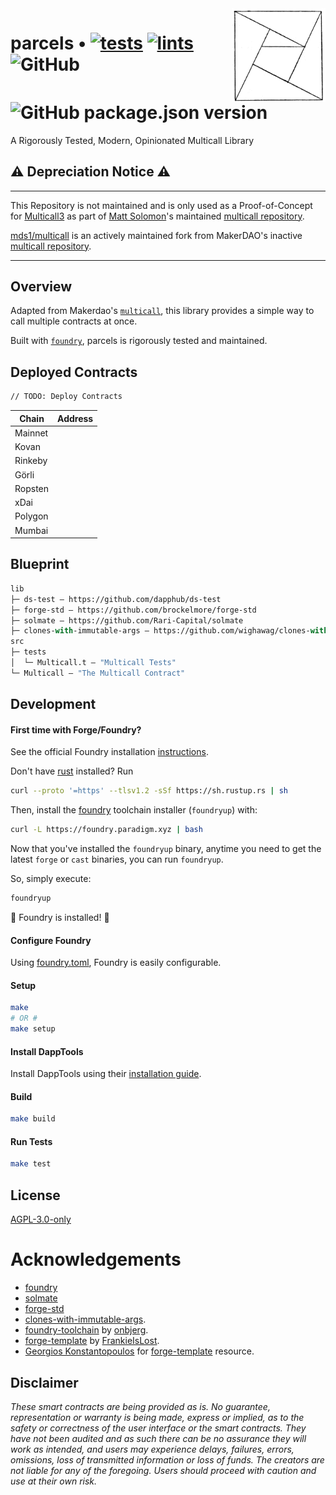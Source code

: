 <img align="right" width="150" height="150" top="100" src="./assets/parcels.png">

# parcels • [![tests](https://github.com/abigger87/parcels/actions/workflows/tests.yml/badge.svg)](https://github.com/abigger87/parcels/actions/workflows/tests.yml) [![lints](https://github.com/abigger87/parcels/actions/workflows/lints.yml/badge.svg)](https://github.com/abigger87/parcels/actions/workflows/lints.yml) ![GitHub](https://img.shields.io/github/license/abigger87/parcels)  ![GitHub package.json version](https://img.shields.io/github/package-json/v/abigger87/parcels)

<!-- <hr width="80%" /> -->

<!-- <img style="padding:2px 2px 2px 0;margin:0;" align="left" alt="tests" src="https://github.com/abigger87/parcels/actions/workflows/tests.yml/badge.svg" />
<img style="padding:2px 2px 2px 0;margin:0;" align="left" alt="lints" src="https://github.com/abigger87/parcels/actions/workflows/lints.yml/badge.svg" />
<img style="padding:2px 2px 2px 0;margin:0;" align="left" alt="Github" src="https://img.shields.io/github/license/abigger87/parcels" />
<img style="padding:2px 2px 2px 0;margin:0;" align="left" alt="Version" src="https://img.shields.io/github/package-json/v/abigger87/parcels" /
 -->
<!-- <br />
<br />
<br /> -->

A Rigorously Tested, Modern, Opinionated Multicall Library


**⚠️ Depreciation Notice ⚠️**
-------------------------
-------------------------

This Repository is not maintained and is only used as a Proof-of-Concept for [Multicall3](https://github.com/mds1/multicall) as part of [Matt Solomon](https://github.com/mds1)'s maintained [multicall repository](https://github.com/mds1/multicall).

[mds1/multicall](https://github.com/mds1/multicall) is an actively maintained fork from MakerDAO's inactive [multicall repository](https://github.com/makerdao/multicall).

-------------------------

## Overview

Adapted from Makerdao's [`multicall`](https://github.com/makerdao/multicall), this library provides a simple way to call multiple contracts at once.

Built with [`foundry`](https://github.com/gakonst/foundry), parcels is rigorously tested and maintained.

## Deployed Contracts

```md
// TODO: Deploy Contracts
```

| Chain   | Address |
| ------- | ------- |
| Mainnet | [](https://etherscan.io/address/#contracts) |
| Kovan   | [](https://kovan.etherscan.io/address/) |
| Rinkeby | [](https://rinkeby.etherscan.io/address/) |
| Görli   | [](https://goerli.etherscan.io/address/) |
| Ropsten | [](https://ropsten.etherscan.io/address/) |
| xDai    | [](https://blockscout.com/poa/dai/address/) |
| Polygon | [](https://explorer-mainnet.maticvigil.com/address/)
| Mumbai  | [](https://explorer-mumbai.maticvigil.com/address/)


## Blueprint

```ml
lib
├─ ds-test — https://github.com/dapphub/ds-test
├─ forge-std — https://github.com/brockelmore/forge-std
├─ solmate — https://github.com/Rari-Capital/solmate
├─ clones-with-immutable-args — https://github.com/wighawag/clones-with-immutable-args
src
├─ tests
│  └─ Multicall.t — "Multicall Tests"
└─ Multicall — "The Multicall Contract"
```

## Development

#### First time with Forge/Foundry?

See the official Foundry installation [instructions](https://github.com/gakonst/foundry/blob/master/README.md#installation).

Don't have [rust](https://www.rust-lang.org/tools/install) installed?
Run
```bash
curl --proto '=https' --tlsv1.2 -sSf https://sh.rustup.rs | sh
```

Then, install the [foundry](https://github.com/gakonst/foundry) toolchain installer (`foundryup`) with:
```bash
curl -L https://foundry.paradigm.xyz | bash
```

Now that you've installed the `foundryup` binary,
anytime you need to get the latest `forge` or `cast` binaries,
you can run `foundryup`.

So, simply execute:
```bash
foundryup
```

🎉 Foundry is installed! 🎉

#### Configure Foundry

Using [foundry.toml](./foundry.toml), Foundry is easily configurable.

#### Setup

```bash
make
# OR #
make setup
```

#### Install DappTools

Install DappTools using their [installation guide](https://github.com/dapphub/dapptools#installation).


#### Build

```bash
make build
```

#### Run Tests

```bash
make test
```

## License

[AGPL-3.0-only](https://github.com/abigger87/parcels/blob/master/LICENSE)

# Acknowledgements

- [foundry](https://github.com/gakonst/foundry)
- [solmate](https://github.com/Rari-Capital/solmate)
- [forge-std](https://github.com/brockelmore/forge-std)
- [clones-with-immutable-args](https://github.com/wighawag/clones-with-immutable-args).
- [foundry-toolchain](https://github.com/onbjerg/foundry-toolchain) by [onbjerg](https://github.com/onbjerg).
- [forge-template](https://github.com/FrankieIsLost/forge-template) by [FrankieIsLost](https://github.com/FrankieIsLost).
- [Georgios Konstantopoulos](https://github.com/gakonst) for [forge-template](https://github.com/gakonst/forge-template) resource.

## Disclaimer

_These smart contracts are being provided as is. No guarantee, representation or warranty is being made, express or implied, as to the safety or correctness of the user interface or the smart contracts. They have not been audited and as such there can be no assurance they will work as intended, and users may experience delays, failures, errors, omissions, loss of transmitted information or loss of funds. The creators are not liable for any of the foregoing. Users should proceed with caution and use at their own risk._
